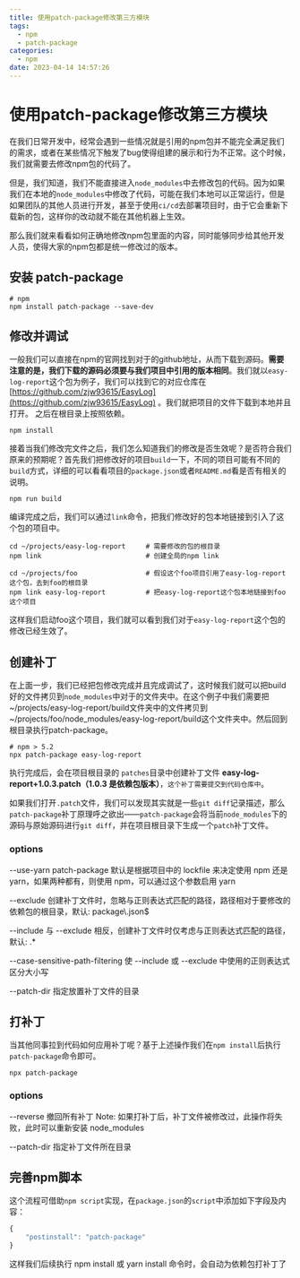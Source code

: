 ```yaml
---
title: 使用patch-package修改第三方模块
tags:
  - npm
  - patch-package
categories:
  - npm
date: 2023-04-14 14:57:26
---
```


# 使用patch-package修改第三方模块

在我们日常开发中，经常会遇到一些情况就是引用的npm包并不能完全满足我们的需求，或者在某些情况下触发了bug使得组建的展示和行为不正常。这个时候，我们就需要去修改npm包的代码了。

但是，我们知道，我们不能直接进入`node_modules`中去修改包的代码。因为如果我们在本地的`node_modules`中修改了代码，可能在我们本地可以正常运行，但是如果团队的其他人员进行开发，甚至于使用`ci/cd`去部署项目时，由于它会重新下载新的包，这样你的改动就不能在其他机器上生效。

那么我们就来看看如何正确地修改npm包里面的内容，同时能够同步给其他开发人员，使得大家的npm包都是统一修改过的版本。

## 安装 patch-package
```shell
# npm
npm install patch-package --save-dev
```

## 修改并调试

一般我们可以直接在npm的官网找到对于的github地址，从而下载到源码。**需要注意的是，我们下载的源码必须要与我们项目中引用的版本相同**。我们就以`easy-log-report`这个包为例子，我们可以找到它的对应仓库在 [https://github.com/zjw93615/EasyLog](https://github.com/zjw93615/EasyLog) 。我们就把项目的文件下载到本地并且打开。 之后在根目录上按照依赖。

```shell
npm install
```

接着当我们修改完文件之后，我们怎么知道我们的修改是否生效呢？是否符合我们原来的预期呢？首先我们把修改好的项目`build`一下，不同的项目可能有不同的`build`方式，详细的可以看看项目的`package.json`或者`README.md`看是否有相关的说明。

```shell
npm run build
```

编译完成之后，我们可以通过`link`命令，把我们修改好的包本地链接到引入了这个包的项目中。

```shell
cd ~/projects/easy-log-report     # 需要修改的包的根目录
npm link                          # 创建全局的npm link

cd ~/projects/foo                 # 假设这个foo项目引用了easy-log-report这个包，去到foo的根目录
npm link easy-log-report          # 把easy-log-report这个包本地链接到foo这个项目
```

这样我们启动foo这个项目，我们就可以看到我们对于`easy-log-report`这个包的修改已经生效了。

## 创建补丁

在上面一步，我们已经把包修改完成并且完成调试了，这时候我们就可以把build好的文件拷贝到`node_modules`中对于的文件夹中。在这个例子中我们需要把~/projects/easy-log-report/build文件夹中的文件拷贝到~/projects/foo/node_modules/easy-log-report/build这个文件夹中。然后回到根目录执行patch-package。

```shell
# npm > 5.2
npx patch-package easy-log-report
```
执行完成后，会在项目根目录的 `patches`目录中创建补丁文件 **easy-log-report+1.0.3.patch（1.0.3 是依赖包版本）**，`这个补丁需要提交到代码仓库中`。

如果我们打开`.patch`文件，我们可以发现其实就是一些`git diff`记录描述，那么`patch-package`补丁原理呼之欲出——`patch-package`会将当前`node_modules`下的源码与原始源码进行`git diff`，并在项目根目录下生成一个`patch`补丁文件。

### options
--use-yarn
patch-package 默认是根据项目中的 lockfile 来决定使用 npm 还是 yarn，如果两种都有，则使用 npm，可以通过这个参数启用 yarn

--exclude <regexp>
创建补丁文件时，忽略与正则表达式匹配的路径，路径相对于要修改的依赖包的根目录，默认: package\\.json$

--include <regexp>
与 --exclude <regexp> 相反，创建补丁文件时仅考虑与正则表达式匹配的路径，默认: .*

--case-sensitive-path-filtering
使 --include 或 --exclude 中使用的正则表达式区分大小写

--patch-dir
指定放置补丁文件的目录

## 打补丁

当其他同事拉到代码如何应用补丁呢？基于上述操作我们在`npm install`后执行`patch-package`命令即可。
```shell
npx patch-package
```

### options
--reverse
撤回所有补丁
Note: 如果打补丁后，补丁文件被修改过，此操作将失败，此时可以重新安装 node_modules

--patch-dir
指定补丁文件所在目录

## 完善npm脚本
这个流程可借助`npm script`实现，在`package.json`的`script`中添加如下字段及内容：
```js
{
    "postinstall": "patch-package"
}
```

这样我们后续执行 npm install 或 yarn install 命令时，会自动为依赖包打补丁了


